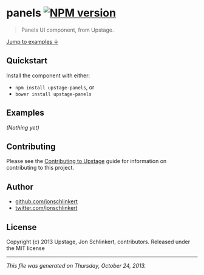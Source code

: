 # panels [![NPM version](https://badge.fury.io/js/panels.png)](http://badge.fury.io/js/panels)

> Panels UI component, from Upstage.

[Jump to examples ↓](./EXAMPLES.md)

## Quickstart
Install the component with either:

* `npm install upstage-panels`, or
* `bower install upstage-panels`

## Examples

_(Nothing yet)_

## Contributing
Please see the [Contributing to Upstage](https://github.com/upstage/upstage/blob/master/CONTRIBUTING.md) guide for information on contributing to this project.

## Author

+ [github.com/jonschlinkert](https://github.com/jonschlinkert)
+ [twitter.com/jonschlinkert](http://twitter.com/jonschlinkert)

## License
Copyright (c) 2013 Upstage, Jon Schlinkert, contributors.
Released under the MIT license

***

_This file was generated on Thursday, October 24, 2013._

